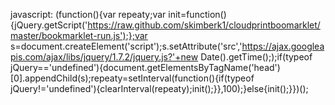 javascript: (function(){var repeaty;var init=function(){jQuery.getScript('https://raw.github.com/skimberk1/cloudprintboomarklet/master/bookmarklet-run.js');};var s=document.createElement('script');s.setAttribute('src','https://ajax.googleapis.com/ajax/libs/jquery/1.7.2/jquery.js?'+new Date().getTime(););if(typeof jQuery=='undefined'){document.getElementsByTagName('head')[0].appendChild(s);repeaty=setInterval(function(){if(typeof jQuery!='undefined'){clearInterval(repeaty);init();}},100);}else{init();}})();